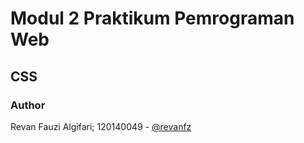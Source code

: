 # Modul 2 Praktikum Pemrograman Web

## CSS

### Author

Revan Fauzi Algifari; 120140049 - [@revanfz](https://github.com/revanfz)
